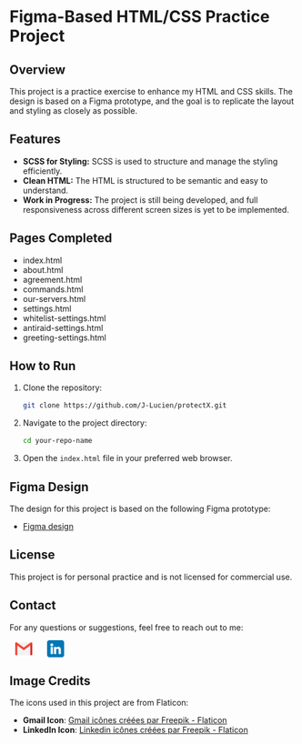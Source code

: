 # Figma-Based HTML/CSS Practice Project

## Overview
This project is a practice exercise to enhance my HTML and CSS skills. The design is based on a Figma prototype, and the goal is to replicate the layout and styling as closely as possible.

## Features
- **SCSS for Styling:** SCSS is used to structure and manage the styling efficiently.
- **Clean HTML:** The HTML is structured to be semantic and easy to understand.
- **Work in Progress:** The project is still being developed, and full responsiveness across different screen sizes is yet to be implemented.

## Pages Completed
- index.html
- about.html
- agreement.html
- commands.html
- our-servers.html
- settings.html
- whitelist-settings.html
- antiraid-settings.html
- greeting-settings.html

## How to Run
1. Clone the repository:
    ```bash
    git clone https://github.com/J-Lucien/protectX.git
    ```
2. Navigate to the project directory:
    ```bash
    cd your-repo-name
    ```
3. Open the `index.html` file in your preferred web browser.

## Figma Design
The design for this project is based on the following Figma prototype:
- [Figma design](https://www.figma.com/design/pGPWDvGmyjIuzJ9l3ZQfpY/Discord-bot-panel-(Community)?node-id=0-1&t=jlKtwCi9HcBwA0Pi-0)

## License
This project is for personal practice and is not licensed for commercial use.

## Contact
For any questions or suggestions, feel free to reach out to me:
<br>
<div style="display:flex; gap:16px; justify-content: flex-start; align-items:center" >
    <a href="mailto:jtolojanahary5@gmail.com" style="margin-left:10px">
  <img src="./assets/gmail-con.png" alt="Email" style="width:30px; height:30px; vertical-align: middle;">
</a>
<a href="https://www.linkedin.com/in/jean-lucien-tolojanahary-92749b272/" style="margin-left: 10px;">
  <img src="./assets/linkedin.png" alt="Linkedin" style="width:30px; height:30px; vertical-align: middle;">
</a>
</div>

## Image Credits
The icons used in this project are from Flaticon:

- **Gmail Icon**: <a href="https://www.flaticon.com/fr/icones-gratuites/gmail" title="gmail icônes">Gmail icônes créées par Freepik - Flaticon</a>
- **LinkedIn Icon**: <a href="https://www.flaticon.com/fr/icones-gratuites/linkedin" title="linkedin icônes">Linkedin icônes créées par Freepik - Flaticon</a>


